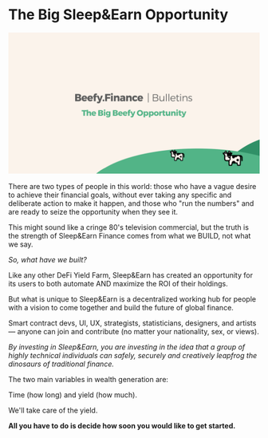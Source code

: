 # The Big Sleep&Earn Opportunity

![](../.gitbook/assets/bulletin-the-big-beefy-opportunity.png)

There are two types of people in this world: those who have a vague desire to achieve their financial goals, without ever taking any specific and deliberate action to make it happen, and those who "run the numbers" and are ready to seize the opportunity when they see it.

This might sound like a cringe 80's television commercial, but the truth is the strength of Sleep&Earn Finance comes from what we BUILD, not what we say.

_So, what have we built?_

Like any other DeFi Yield Farm, Sleep&Earn has created an opportunity for its users to both automate AND maximize the ROI of their holdings.

But what is unique to Sleep&Earn is a decentralized working hub for people with a vision to come together and build the future of global finance.

Smart contract devs, UI, UX, strategists, statisticians, designers, and artists — anyone can join and contribute \(no matter your nationality, sex, or views\).

_By investing in Sleep&Earn, you are investing in the idea that a group of highly technical individuals can safely, securely and creatively leapfrog the dinosaurs of traditional finance._

The two main variables in wealth generation are:

Time \(how long\) and yield \(how much\).

We'll take care of the yield.

**All you have to do is decide how soon you would like to get started.**

